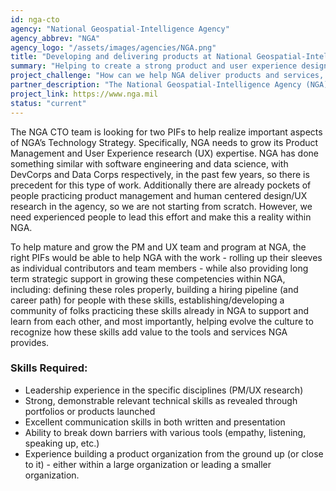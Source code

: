 ```yaml
---
id: nga-cto
agency: "National Geospatial-Intelligence Agency"
agency_abbrev: "NGA"
agency_logo: "/assets/images/agencies/NGA.png"
title: "Developing and delivering products at National Geospatial-Intelligence Agency"
summary: "Helping to create a strong product and user experience design culture at NGA"
project_challenge: "How can we help NGA deliver products and services, as well as help develop a strong product organization within NGA."
partner_description: "The National Geospatial-Intelligence Agency (NGA) delivers world-class geospatial intelligence that provides a decisive advantage to policymakers, warfighters, intelligence professionals and first responders. Anyone who sails a U.S. ship, flies a U.S. aircraft, makes national policy decisions, fights wars, locates targets, responds to natural disasters, or even navigates with a cellphone relies on NGA. NGA enables all of these critical actions and shapes decisions that impact our world through the indispensable discipline of geospatial intelligence (GEOINT)."
project_link: https://www.nga.mil
status: "current"
---
```

The NGA CTO team is looking for two PIFs to help realize important aspects of NGA’s Technology Strategy. Specifically, NGA needs to grow its Product Management and User Experience research (UX) expertise. NGA has done something similar with software engineering and data science, with DevCorps and Data Corps respectively, in the past few years, so there is precedent for this type of work. Additionally there are already pockets of people practicing product management and human centered design/UX research in the agency, so we are not starting from scratch. However, we need experienced people to lead this effort and make this a reality within NGA.

To help mature and grow the PM and UX team and program at NGA, the right PIFs would be able to help NGA with the work - rolling up their sleeves as individual contributors and team members - while also providing long term strategic support in growing these competencies within NGA, including: defining these roles properly, building a hiring pipeline (and career path) for people with these skills, establishing/developing a community of folks practicing these skills already in NGA to support and learn from each other, and most importantly, helping evolve the culture to recognize how these skills add value to the tools and services NGA provides.  

### Skills Required:
<ul>
<li>Leadership experience in the specific disciplines (PM/UX research)</li>
<li>Strong, demonstrable relevant technical skills as revealed through portfolios or products launched</li>
<li>Excellent communication skills in both written and presentation</li>
<li>Ability to break down barriers with various tools (empathy, listening, speaking up, etc.)</li>
<li>Experience building a product organization from the ground up (or close to it) - either within a large organization or leading a smaller organization.</li>
</ul>

